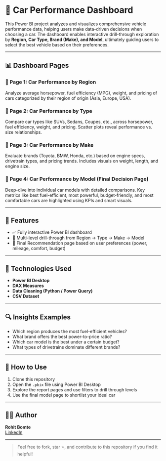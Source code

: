# 🚗 Car Performance Dashboard

This Power BI project analyzes and visualizes comprehensive vehicle performance data, helping users make data-driven decisions when choosing a car. The dashboard enables interactive drill-through exploration by **Region, Car Type, Brand (Make), and Model**, ultimately guiding users to select the best vehicle based on their preferences.

---

## 📊 Dashboard Pages

### 🔹 Page 1: Car Performance by Region
Analyze average horsepower, fuel efficiency (MPG), weight, and pricing of cars categorized by their region of origin (Asia, Europe, USA).

### 🔹 Page 2: Car Performance by Type
Compare car types like SUVs, Sedans, Coupes, etc., across horsepower, fuel efficiency, weight, and pricing. Scatter plots reveal performance vs. size relationships.

### 🔹 Page 3: Car Performance by Make
Evaluate brands (Toyota, BMW, Honda, etc.) based on engine specs, drivetrain types, and pricing trends. Includes visuals on weight, length, and engine size.

### 🔹 Page 4: Car Performance by Model (Final Decision Page)
Deep-dive into individual car models with detailed comparisons. Key metrics like best fuel-efficient, most powerful, budget-friendly, and most comfortable cars are highlighted using KPIs and smart visuals.

---

## 🚀 Features

- ✅ Fully interactive Power BI dashboard
- 🔄 Multi-level drill-through from Region → Type → Make → Model
- 🎯 Final Recommendation page based on user preferences (power, mileage, comfort, budget)

---

## 🧠 Technologies Used

- **Power BI Desktop**
- **DAX Measures**
- **Data Cleaning (Python / Power Query)**
- **CSV Dataset**

---

## 🔍 Insights Examples

- Which region produces the most fuel-efficient vehicles?
- What brand offers the best power-to-price ratio?
- Which car model is the best under a certain budget?
- What types of drivetrains dominate different brands?

---

## 📌 How to Use

1. Clone this repository  
2. Open the `.pbix` file using Power BI Desktop  
3. Explore the report pages and use filters to drill through levels  
4. Use the final model page to shortlist your ideal car

---

## 🙋‍♂️ Author

**Rohit Bomte**  
[LinkedIn](https://www.linkedin.com/in/rohit-bomte)

---

> Feel free to fork, star ⭐, and contribute to this repository if you find it helpful!
